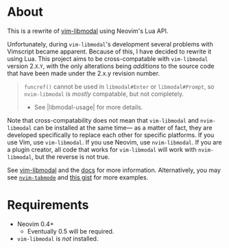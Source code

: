 # About

This is a rewrite of [vim-libmodal][libmodal] using Neovim's Lua API.

Unfortunately, during `vim-libmodal`'s development several problems with Vimscript became apparent. Because of this, I have decided to rewrite it using Lua. This project aims to be cross-compatable with `vim-libmodal` version 2.`X`.`Y`, with the only alterations being _additions_ to the source code that have been made under the 2.x.y revision number.

> `funcref()` cannot be used in `libmodal#Enter` or `libmodal#Prompt`, so `nvim-libmodal` is _mostly_ compatable, but not completely.
>
> * See |libmodal-usage| for more details.

Note that cross-compatability does not mean that `vim-libmodal` and `nvim-libmodal` can be installed at the same time— as a matter of fact, they are developed specifically to replace each other for specific platforms. If you use Vim, use `vim-libmodal`. If you use Neovim, use `nvim-libmodal`. If you are a plugin creator, all code that works for `vim-libmodal` will work with `nvim-libmodal`, but the reverse is not true.

See [vim-libmodal][libmodal] and the [docs](./doc) for more information. Alternatively, you may see [`nvim-tabmode`](https://github.com/Iron-E/nvim-tabmode) and [this gist](https://gist.github.com/Iron-E/f36116e8862ea03fd195e4e0a48cb05d) for more examples.

# Requirements

* Neovim 0.4+
	* Eventually 0.5 will be required.
* `vim-libmodal` is _not_ installed.

[libmodal]: https://github.com/Iron-E/vim-libmodal
